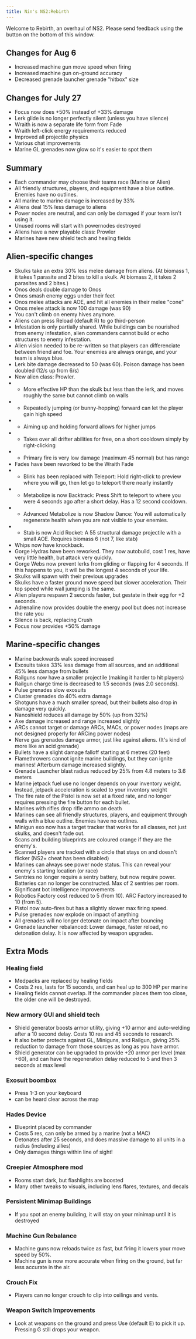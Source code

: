 ```yaml
---
title: Nin's NS2:Rebirth
---
```

Welcome to Rebirth, an overhaul of NS2. Please send feedback using the button on the bottom of this window.

## Changes for Aug 6
* Increased machine gun move speed when firing
* Increased machine gun on-ground accuracy
* Decreased grenade launcher grenade "hitbox" size

## Changes for July 27
* Focus now does +50% instead of +33% damage
* Lerk glide is no longer perfectly silent (unless you have silence)
* Wraith is now a separate life form from Fade
* Wraith left-click energy requirements reduced
* Improved all projectile physics
* Various chat improvements
* Marine GL grenades now glow so it's easier to spot them

## Summary
* Each commander may choose their teams race (Marine or Alien)
* All friendly structures, players, and equipment have a blue outline. Enemies have no outlines.
* All marine to marine damage is increased by 33%
* Aliens deal 15% less damage to aliens
* Power nodes are neutral, and can only be damaged if your team isn't using it.
* Unused rooms will start with powernodes destroyed
* Aliens have a new playable class: Prowler
* Marines have new shield tech and healing fields

## Alien-specific changes
* Skulks take an extra 30% less melee damage from aliens. (At biomass 1, it takes 1 parasite and 2 bites to kill a skulk. At biomass 2, it takes 2 parasites and 2 bites.)
* Onos deals double damage to Onos
* Onos smash enemy eggs under their feet
* Onos melee attacks are AOE, and hit all enemies in their melee "cone"
* Onos melee attack is now 100 damage (was 90)
* You can't climb on enemy hives anymore.
* Aliens can press Reload (default R) to go third-person
* Infestation is only partially shared. While buildings can be nourished from enemy infestation, alien commanders cannot build or echo structures to enemy infestation.
* Alien vision needed to be re-written so that players can differenciate between friend and foe. Your enemies are always orange, and your team is always blue.
* Lerk bite damage decreased to 50 (was 60). Poison damage has been doubled (12/s up from 6/s)
* New alien class: Prowler. 
* * More effective HP than the skulk but less than the lerk, and moves roughly the same but cannot climb on walls
* * Repeatedly jumping (or bunny-hopping) forward can let the player gain high speed
* * Aiming up and holding forward allows for higher jumps
* * Takes over all drifter abilities for free, on a short cooldown simply by right-clicking
* * Primary fire is very low damage (maximum 45 normal) but has range
* Fades have been reworked to be the Wraith Fade
* * Blink has been replaced with Teleport: Hold right-click to preview where you will go, then let go to teleport there nearly instantly
* * Metabolize is now Backtrack: Press Shift to teleport to where you were 4 seconds ago after a short delay. Has a 12 second cooldown.
* * Advanced Metabolize is now Shadow Dance: You will automatically regenerate health when you are not visible to your enemies.
* * Stab is now Acid Rocket: A 55 structural damage projectile with a small AOE. Requires biomass 6 (not 7, like stab)
* Whips now have knockback.
* Gorge Hydras have been reworked. They now autobuild, cost 1 res, have very little health, but attack very quickly.
* Gorge Webs now prevent lerks from gliding or flapping for 4 seconds. If this happens to you, it will be the longest 4 seconds of your life.
* Skulks will spawn with their previous upgrades
* Skulks have a faster ground move speed but slower acceleration. Their top speed while wall jumping is the same.
* Alien players respawn 2 seconds faster, but gestate in their egg for +2 seconds.
* Adrenaline now provides double the energy pool but does not increase the rate you 
* Silence is back, replacing Crush
* Focus now provides +50% damage


## Marine-specific changes
* Marine backwards walk speed increased
* Exosuits takes 33% less damage from all sources, and an additional 45% less damage from bullets
* Railguns now have a smaller projectile (making it harder to hit players)
* Railgun charge time is decreased to 1.5 seconds (was 2.0 seconds). 
* Pulse grenades slow exosuits
* Cluster grenades do 40% extra damage
* Shotguns have a much smaller spread, but their bullets also drop in damage very quickly.
* Nanoshield reduces all damage by 50% (up from 32%)
* Axe damage increased and range increased slightly
* ARCs cannot target or damage ARCs, MACs, or power nodes (maps are not designed properly for ARCing power nodes)
* Nerve gas grenades damage armor, just like against aliens. (It's kind of more like an acid grenade)
* Bullets have a slight damage falloff starting at 6 metres (20 feet)
* Flamethrowers cannot ignite marine buildings, but they can ignite marines! Afterburn damage increased slightly. 
* Grenade Launcher blast radius reduced by 25% from 4.8 meters to 3.6 meters
* Marine jetpack fuel use no longer depends on your inventory weight. Instead, jetpack acceleration is scaled to your inventory weight
* The fire rate of the Pistol is now set at a fixed rate, and no longer requires pressing the fire button for each bullet.
* Marines with rifles drop rifle ammo on death
* Marines can see all friendly structures, players, and equipment through walls with a blue outline. Enemies have no outlines.
* Minigun exo now has a target tracker that works for all classes, not just skulks, and doesn't fade out.
* Scans and building blueprints are coloured orange if they are the enemy's.
* Scanned players are tracked with a circle that stays on and doesn't flicker (NS2+ cheat has been disabled)
* Marines can always see power node status. This can reveal your enemy's starting location (or race)
* Sentries no longer require a sentry battery, but now require power. Batteries can no longer be constructed. Max of 2 sentries per room.
* Significant bot intelligence improvements
* Robotics Factory cost reduced to 5 (from 10). ARC Factory increased to 10 (from 5).
* Pistol now auto-fires but has a slightly slower max firing speed.
* Pulse grenades now explode on impact of anything
* All grenades will no longer detonate on impact after bouncing
* Grenade launcher rebalanced: Lower damage, faster reload, no detonation delay. It is now affected by weapon upgrades.

## Extra Mods
### Healing field
* Medpacks are replaced by healing fields
* Costs 2 res, lasts for 15 seconds, and can heal up to 300 HP per marine
* Healing fields cannot overlap. If the commander places them too close, the older one will be destroyed.

### New armory GUI and shield tech
* Shield generator boosts armor utility, giving +10 armor and auto-welding after a 10 second delay. Costs 10 res and 45 seconds to research.
* It also better protects against GL, Miniguns, and Railgun, giving 25% reduction to damage from those sources as long as you have armor.
* Shield generator can be upgraded to provide +20 armor per level (max +60), and can have the regeneration delay reduced to 5 and then 3 seconds at max level

### Exosuit boombox 
* Press 1-3 on your keyboard
* can be heard clear across the map

### Hades Device
* Blueprint placed by commander
* Costs 5 res, can only be armed by a marine (not a MAC)
* Detonates after 25 seconds, and does massive damage to all units in a radius (including allies)
* Only damages things within line of sight!

### Creepier Atmosphere mod
* Rooms start dark, but flashlights are boosted
* Many other tweaks to visuals, including lens flares, textures, and decals

### Persistent Minimap Buildings
* If you spot an enemy building, it will stay on your minimap until it is destroyed

### Machine Gun Rebalance
* Machine guns now reloads twice as fast, but firing it lowers your move speed by 50%.
* Machine gun is now more accurate when firing on the ground, but far less accurate in the air.

### Crouch Fix
* Players can no longer crouch to clip into ceilings and vents.

### Weapon Switch Improvements
* Look at weapons on the ground and press Use (default E) to pick it up. Pressing G still drops your weapon.





